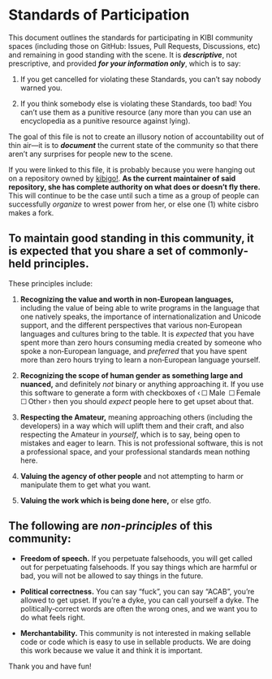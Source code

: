 #  Standards of Participation  #

This document outlines the standards for participating in KIBI community spaces (including those on GitHub: Issues, Pull Requests, Discussions, etc) and remaining in good standing with the scene.
It is **_descriptive_**, not prescriptive, and provided **_for your information only_**, which is to say:

01. If you get cancelled for violating these Standards, you can’t say nobody warned you.

02. If you think somebody else is violating these Standards, too bad!
    You can’t use them as a punitive resource (any more than you can use an encyclopedia as a punitive resource against lying).

The goal of this file is not to create an illusory notion of accountability out of thin air—it is to **_document_** the current state of the community so that there aren’t any surprises for people new to the scene.

If you were linked to this file, it is probably because you were hanging out on a repository owned by [kibigo!](https://github.com/marrus-sh).
**As the current maintainer of said repository, she has complete authority on what does or doesn’t fly there.**
This will continue to be the case until such a time as a group of people can successfully *organize* to wrest power from her, or else one (1) white cisbro makes a fork.

##  To maintain good standing in this community, it is expected that you share a set of commonly‐held principles.  ##

These principles include:

01. **Recognizing the value and worth in non‐European languages,** including the value of being able to write programs in the language that one natively speaks, the importance of internationalization and Unicode support, and the different perspectives that various non‐European languages and cultures bring to the table.
    It is *expected* that you have spent more than zero hours consuming media created by someone who spoke a non‐European language, and *preferred* that you have spent more than zero hours trying to learn a non‐European language yourself.

02. **Recognizing the scope of human gender as something large and nuanced,** and definitely *not* binary or anything approaching it.
    If you use this software to generate a form with checkboxes of ‹ ☐ Male  ☐ Female  ☐ Other › then you should *expect* people here to get upset about that.

03. **Respecting the Amateur,** meaning approaching others (including the developers) in a way which will uplift them and their craft, and also respecting the Amateur in *yourself*, which is to say, being open to mistakes and eager to learn.
    This is not professional software, this is not a professional space, and your professional standards mean nothing here.

04. **Valuing the agency of other people** and not attempting to harm or manipulate them to get what you want.

05. **Valuing the work which is being done here,** or else gtfo.

##  The following are *non‐principles* of this community:  ##

 +  **Freedom of speech.**
    If you perpetuate falsehoods, you will get called out for perpetuating falsehoods.
    If you say things which are harmful or bad, you will not be allowed to say things in the future.

 +  **Political correctness.**
    You can say “fuck”, you can say “ACAB”, you’re allowed to get upset.
    If you’re a dyke, you can call yourself a dyke.
    The politically‐correct words are often the wrong ones, and we want you to do what feels right.

 +  **Merchantability.**
    This community is not interested in making sellable code or code which is easy to use in sellable products.
    We are doing this work because we value it and think it is important.

Thank you and have fun!

